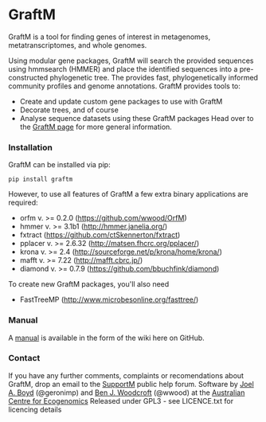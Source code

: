 # GraftM
GraftM is a tool for finding genes of interest in metagenomes, metatranscriptomes, and whole genomes.

Using modular gene packages, GraftM will search the provided sequences using hmmsearch (HMMER) and place the identified sequences into a pre-constructed phylogenetic tree. The provides fast, phylogenetically informed community profiles and genome annotations. GraftM provides tools to:
* Create and update custom gene packages to use with GraftM
* Decorate trees, and of course
* Analyse sequence datasets using these GraftM packages
Head over to the [GraftM page](http://geronimp.github.io/graftM/) for more general information.

### Installation
GraftM can be installed via pip:
```
pip install graftm
```
However, to use all features of GraftM a few extra binary applications are required:
* orfm v. >= 0.2.0 (https://github.com/wwood/OrfM)
* hmmer v. >= 3.1b1 (http://hmmer.janelia.org/)
* fxtract (https://github.com/ctSkennerton/fxtract)
* pplacer v. >= 2.6.32 (http://matsen.fhcrc.org/pplacer/)
* krona v. >= 2.4 (http://sourceforge.net/p/krona/home/krona/)
* mafft v. >= 7.22 (http://mafft.cbrc.jp/)
* diamond v. >= 0.7.9 (https://github.com/bbuchfink/diamond)

To create new GraftM packages, you'll also need
* FastTreeMP (http://www.microbesonline.org/fasttree/)

### Manual
A [manual](https://github.com/geronimp/graftM/wiki) is available in the form of the wiki here on GitHub.

### Contact
If you have any further comments, complaints or recomendations about GraftM, drop an email to the [SupportM](https://groups.google.com/forum/?hl=en#!forum/supportm) public help forum.
Software by [Joel A. Boyd](http://ecogenomic.org/users/joel-boyd) (@geronimp) and [Ben J. Woodcroft](http://www.ecogenomic.org/users/ben-woodcroft) (@wwood) at the [Australian Centre for Ecogenomics](http://ecogenomic.org)
Released under GPL3 - see LICENCE.txt for licencing details
